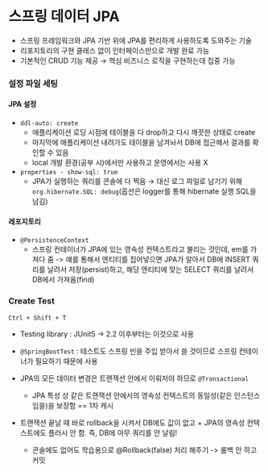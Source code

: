 # 스프링 데이터 JPA

- 스프링 프레임워크와 JPA 기반 위에 JPA를 편리하게 사용하도록 도와주는 기술
- 리포지토리의 구현 클래스 없이 인터페이스만으로 개발 완료 가능
- 기본적인 CRUD 기능 제공 → 핵심 비즈니스 로직을 구현하는데 집중 가능

### 설정 파일 세팅

#### JPA 설정

- `ddl-auto: create`
  - 애플리케이션 로딩 시점에 테이블을 다 drop하고 다시 깨끗한 상태로 create
  - 마지막에 애플리케이션 내려가도 테이블을 남겨놔서 DB에 접근해서 결과를 확인할 수 있음
  - local 개발 환경(공부 시)에서만 사용하고 운영에서는 사용 X
- `properties - show-sql: true`
  - JPA가 실행하는 쿼리를 콘솔에 다 찍음 → 대신 로그 파일로 남기기 위해 `org.hibernate.SQL: debug`(옵션은 logger를 통해 hibernate 실행 SQL을 남김)

#### 레포지토리

- `@PersistenceContext`
  - 스프링 컨테이너가 JPA에 있는 영속성 컨텍스트라고 불리는 것인데, em를 가져다 줌 -> 얘를 통해서 엔티티를 집어넣으면 JPA가 알아서 DB에 INSERT 쿼리를 날려서 저장(persist)하고, 해당 엔티티에 맞는 SELECT 쿼리를 날려서 DB에서 가져옴(find)

### Create Test

`Ctrl + Shift + T`

- Testing library : JUnit5 -> 2.2 이후부터는 이것으로 사용
- `@SpringBootTest` : 테스트도 스프링 빈을 주입 받아서 쓸 것이므로 스프링 컨테이너가 필요하기 때문에 사용

- JPA의 모든 데이터 변경은 트랜잭션 안에서 이뤄저야 하므로 `@Transactional`
  - JPA 특성 상 같은 트랜잭션 안에서의 영속성 컨텍스트의 동일성(같은 인스턴스임을)을 보장함 == 1차 캐시
- 트랜잭션 끝날 때 바로 rollback을 시켜서 DB에도 값이 없고 + JPA의 영속성 컨텍스트에도 플러시 안 함. 즉, DB에 아무 쿼리를 안 날림!
  - 콘솔에도 없어도 학습용으로 @Rollback(false) 처리 해주기 -> 롤백 안 하고 커밋
